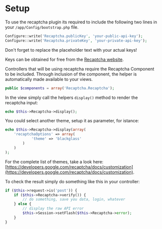 Setup
=====

To use the recaptcha plugin its required to include the following two lines in your `/app/Config/bootstrap.php` file.

```php
Configure::write('Recaptcha.publicKey', 'your-public-api-key');
Configure::write('Recaptcha.privateKey', 'your-private-api-key');
```

Don't forget to replace the placeholder text with your actual keys!

Keys can be obtained for free from the [Recaptcha website](http://www.google.com/recaptcha).

Controllers that will be using recaptcha require the Recaptcha Component to be included. Through inclusion of the component, the helper is automatically made available to your views.

```php
public $components = array('Recaptcha.Recaptcha');
```
In the view simply call the helpers `display()` method to render the recaptcha input:

```php
echo $this->Recaptcha->display();
```

You could select another theme, setup it as parameter, for istance:

```php
echo $this->Recaptcha->display(array(
	'recaptchaOptions' => array(
			'theme' => 'blackglass'
		)
	)
);
```

For the complete list of themes, take a look here: [https://developers.google.com/recaptcha/docs/customization](https://developers.google.com/recaptcha/docs/customization).

To check the result simply do something like this in your controller:

```php
if ($this->request->is('post')) {
	if ($this->Recaptcha->verify()) {
		// do something, save you data, login, whatever
	} else {
		// display the raw API error
		$this->Session->setFlash($this->Recaptcha->error);
	}
}
````
